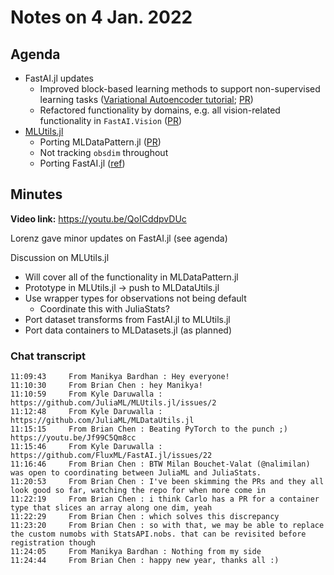 # Notes on 4 Jan. 2022

## Agenda

- FastAI.jl updates
    - Improved block-based learning methods to support non-supervised learning tasks ([Variational Autoencoder tutorial](https://fluxml.ai/FastAI.jl/dev/notebooks/vae.ipynb.html); [PR](https://github.com/FluxML/FastAI.jl/pull/188))
    - Refactored functionality by domains, e.g. all vision-related functionality in `FastAI.Vision` ([PR](https://github.com/FluxML/FastAI.jl/pull/188))
- [MLUtils.jl](https://github.com/JuliaML/MLUtils.jl/issues/2)
    - Porting MLDataPattern.jl ([PR](https://github.com/JuliaML/MLUtils.jl/issues/3))
    - Not tracking `obsdim` throughout
    - Porting FastAI.jl ([ref](https://github.com/FluxML/FastAI.jl/issues/22))

## Minutes

**Video link:** https://youtu.be/QoICddpvDUc

Lorenz gave minor updates on FastAI.jl (see agenda)

Discussion on MLUtils.jl
- Will cover all of the functionality in MLDataPattern.jl
- Prototype in MLUtils.jl -> push to MLDataUtils.jl
- Use wrapper types for observations not being default
    - Coordinate this with JuliaStats?
- Port dataset transforms from FastAI.jl to MLUtils.jl
- Port data containers to MLDatasets.jl (as planned)

### Chat transcript

```
11:09:43	 From Manikya Bardhan : Hey everyone!
11:10:30	 From Brian Chen : hey Manikya!
11:10:59	 From Kyle Daruwalla : https://github.com/JuliaML/MLUtils.jl/issues/2
11:12:48	 From Kyle Daruwalla : https://github.com/JuliaML/MLDataUtils.jl
11:15:15	 From Brian Chen : Beating PyTorch to the punch ;) https://youtu.be/Jf99C5Qm8cc
11:15:46	 From Kyle Daruwalla : https://github.com/FluxML/FastAI.jl/issues/22
11:16:46	 From Brian Chen : BTW Milan Bouchet-Valat (@nalimilan) was open to coordinating between JuliaML and JuliaStats.
11:20:53	 From Brian Chen : I've been skimming the PRs and they all look good so far, watching the repo for when more come in
11:22:19	 From Brian Chen : i think Carlo has a PR for a container type that slices an array along one dim, yeah
11:22:29	 From Brian Chen : which solves this discrepancy
11:23:20	 From Brian Chen : so with that, we may be able to replace the custom numobs with StatsAPI.nobs. that can be revisited before registration though
11:24:05	 From Manikya Bardhan : Nothing from my side
11:24:44	 From Brian Chen : happy new year, thanks all :)
```
